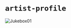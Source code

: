 # `artist-profile`
![Jukebox01](https://user-images.githubusercontent.com/109406447/200143803-5c6937ce-685e-4ce4-bd79-8a7db6e5b130.jpg)
